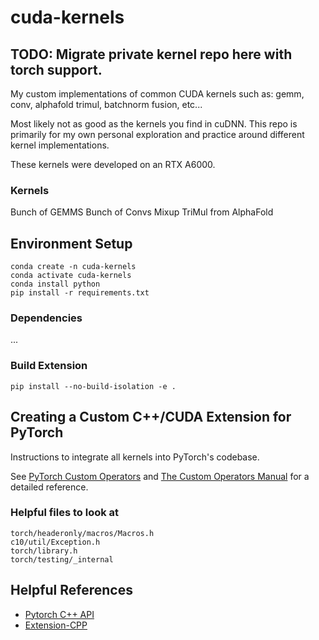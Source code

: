 # cuda-kernels
## TODO: Migrate private kernel repo here with torch support.
My custom implementations of common CUDA kernels such as: gemm, conv, alphafold trimul, batchnorm fusion, etc...

Most likely not as good as the kernels you find in cuDNN. This repo is primarily for my own personal exploration and practice around different kernel implementations.

These kernels were developed on an RTX A6000.

### Kernels

Bunch of GEMMS
Bunch of Convs
Mixup
TriMul from AlphaFold

## Environment Setup

```
conda create -n cuda-kernels
conda activate cuda-kernels
conda install python
pip install -r requirements.txt
```

### Dependencies
...

### Build Extension
```
pip install --no-build-isolation -e .
```

## Creating a Custom C++/CUDA Extension for PyTorch
Instructions to integrate all kernels into PyTorch's codebase. 

See [PyTorch Custom Operators](https://docs.pytorch.org/tutorials/advanced/custom_ops_landing_page.html#custom-ops-landing-page) and [The Custom Operators Manual](https://docs.google.com/document/d/1_W62p8WJOQQUzPsJYa7s701JXt0qf2OfLub2sbkHOaU/edit?tab=t.0#heading=h.ptttacy8y1u9) for a detailed reference.

### Helpful files to look at
```
torch/headeronly/macros/Macros.h
c10/util/Exception.h
torch/library.h
torch/testing/_internal
```

## Helpful References
- [Pytorch C++ API](https://docs.pytorch.org/cppdocs/)
- [Extension-CPP](https://github.com/pytorch/extension-cpp/tree/master)